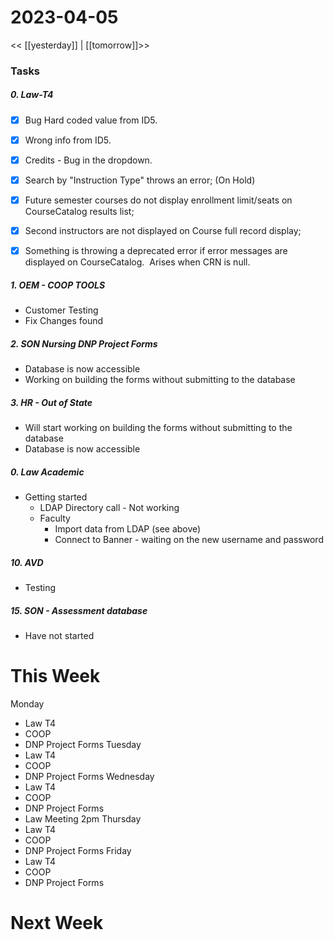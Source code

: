# 2023-04-05
<< [[yesterday]] | [[tomorrow]]>>
### Tasks
##### 0. Law-T4 
- [x] Bug Hard coded value from ID5.
- [x] Wrong info from ID5.
- [x] Credits - Bug in the dropdown.

- [x] Search by "Instruction Type" throws an error; (On Hold)

- [x] Future semester courses do not display enrollment limit/seats on CourseCatalog results list;

- [x] Second instructors are not displayed on Course full record display;

- [x] Something is throwing a deprecated error if error messages are displayed on CourseCatalog.  Arises when CRN is null.


##### 1. OEM - COOP TOOLS
- Customer Testing 
- Fix Changes found

##### 2. SON Nursing DNP Project Forms
- Database is now accessible
- Working on building the forms without submitting to the database

##### 3. HR - Out of State
- Will start working on building the forms without submitting to the database
- Database  is now accessible

##### 0. Law Academic 
- Getting started
  - LDAP Directory call - Not working
  - Faculty
    - Import data from LDAP (see above)
    - Connect to Banner - waiting on the new username and password

##### 10. AVD 
- Testing

##### 15. SON - Assessment database 
- Have not started

# This Week
Monday 
- Law T4
- COOP 
- DNP Project Forms
Tuesday 
- Law T4
- COOP  
- DNP Project Forms
Wednesday 
- Law T4
- COOP  
- DNP Project Forms
- Law  Meeting 2pm
Thursday 
- Law T4
- COOP  
- DNP Project Forms
Friday 
- Law T4
- COOP  
- DNP Project Forms


# Next Week


 









